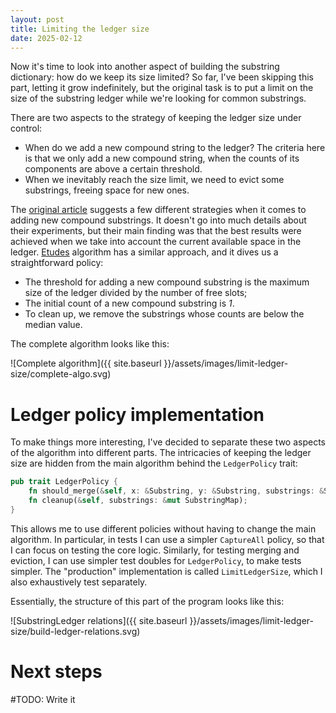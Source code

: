 ```yaml
---
layout: post
title: Limiting the ledger size
date: 2025-02-12
---
```


Now it's time to look into another aspect of building the substring dictionary: how do we keep its size limited? So far, I've been skipping this part, letting it grow indefinitely, but the original task is to put a limit on the size of the substring ledger while we're looking for common substrings. 

There are two aspects to the strategy of keeping the ledger size under control: 

- When do we add a new compound string to the ledger? The criteria here is that we only add a new compound string, when the counts of its components are above a certain threshold. 
- When we inevitably reach the size limit, we need to evict some substrings, freeing space for new ones. 

The [original article][mayne] suggests a few different strategies when it comes to adding new compound substrings. It doesn't go into much details about their experiments, but their main finding was that the best results were achieved when we take into account the current available space in the ledger. [Etudes][etudes] algorithm has a similar approach, and it dives us a straightforward policy: 

- The threshold for adding a new compound substring is the maximum size of the ledger divided by the number of free slots; 
- The initial count of a new compound substring is _1_.  
- To clean up, we remove the substrings whose counts are below the median value.

The complete algorithm looks like this: 

![Complete algorithm]({{ site.baseurl }}/assets/images/limit-ledger-size/complete-algo.svg)

# Ledger policy implementation

To make things more interesting, I've decided to separate these two aspects of the algorithm into different parts. The intricacies of keeping the ledger size are hidden from the main algorithm behind the `LedgerPolicy` trait: 

```rust
pub trait LedgerPolicy {
    fn should_merge(&self, x: &Substring, y: &Substring, substrings: &SubstringMap) -> bool;
    fn cleanup(&self, substrings: &mut SubstringMap);
}
```

This allows me to use different policies without having to change the main algorithm. In particular, in tests I can use a simpler `CaptureAll` policy, so that I can focus on testing the core logic. Similarly, for testing merging and eviction, I can use simpler test doubles for `LedgerPolicy`, to make tests simpler. The "production" implementation is called `LimitLedgerSize`, which I also exhaustively test separately. 

Essentially, the structure of this part of the program looks like this: 

![SubstringLedger relations]({{ site.baseurl }}/assets/images/limit-ledger-size/build-ledger-relations.svg)

# Next steps

#TODO: Write it  


[mayne]: https://academic.oup.com/comjnl/article/18/2/157/374138
[etudes]: https://www.goodreads.com/book/show/3924336-etudes-for-programmers


